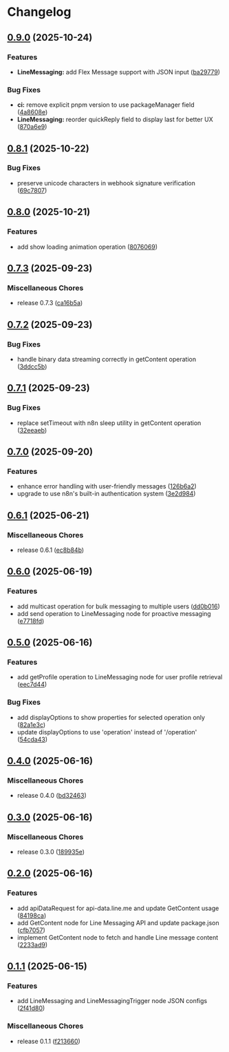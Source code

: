 # Changelog

## [0.9.0](https://github.com/elct9620/n8n-nodes-line-messaging/compare/v0.8.1...v0.9.0) (2025-10-24)


### Features

* **LineMessaging:** add Flex Message support with JSON input ([ba29779](https://github.com/elct9620/n8n-nodes-line-messaging/commit/ba29779b71ff618a4d2d6fc9f9a3ca31ba9cd653))


### Bug Fixes

* **ci:** remove explicit pnpm version to use packageManager field ([4a8608e](https://github.com/elct9620/n8n-nodes-line-messaging/commit/4a8608e651a8e23edeb0b3d3d33bad5fd257a025))
* **LineMessaging:** reorder quickReply field to display last for better UX ([870a6e9](https://github.com/elct9620/n8n-nodes-line-messaging/commit/870a6e9dfeb00e69bcc05ed6c24be03e42861604))

## [0.8.1](https://github.com/elct9620/n8n-nodes-line-messaging/compare/v0.8.0...v0.8.1) (2025-10-22)


### Bug Fixes

* preserve unicode characters in webhook signature verification ([69c7807](https://github.com/elct9620/n8n-nodes-line-messaging/commit/69c7807a684b7c21403c8087b12ff51ff5233654))

## [0.8.0](https://github.com/elct9620/n8n-nodes-line-messaging/compare/v0.7.3...v0.8.0) (2025-10-21)


### Features

* add show loading animation operation ([8076069](https://github.com/elct9620/n8n-nodes-line-messaging/commit/80760699dca4ad9ab31dabe3cd4f5ca3beabd50d))

## [0.7.3](https://github.com/elct9620/n8n-nodes-line-messaging/compare/v0.7.2...v0.7.3) (2025-09-23)


### Miscellaneous Chores

* release 0.7.3 ([ca16b5a](https://github.com/elct9620/n8n-nodes-line-messaging/commit/ca16b5af454669e3cd2c483727f1caf8c392f8e3))

## [0.7.2](https://github.com/elct9620/n8n-nodes-line-messaging/compare/v0.7.1...v0.7.2) (2025-09-23)


### Bug Fixes

* handle binary data streaming correctly in getContent operation ([3ddcc5b](https://github.com/elct9620/n8n-nodes-line-messaging/commit/3ddcc5ba40582bd3c9e06f08aeac329fc0330606))

## [0.7.1](https://github.com/elct9620/n8n-nodes-line-messaging/compare/v0.7.0...v0.7.1) (2025-09-23)


### Bug Fixes

* replace setTimeout with n8n sleep utility in getContent operation ([32eeaeb](https://github.com/elct9620/n8n-nodes-line-messaging/commit/32eeaeb23de2d0f9e2a88af797404f98d23999f7))

## [0.7.0](https://github.com/elct9620/n8n-nodes-line-messaging/compare/v0.6.1...v0.7.0) (2025-09-20)


### Features

* enhance error handling with user-friendly messages ([126b6a2](https://github.com/elct9620/n8n-nodes-line-messaging/commit/126b6a21cc46096d795a817f8b2b8589db5e403e))
* upgrade to use n8n's built-in authentication system ([3e2d984](https://github.com/elct9620/n8n-nodes-line-messaging/commit/3e2d9841ade12f2cf9aa3feb6101979899f2f3ac))

## [0.6.1](https://github.com/elct9620/n8n-nodes-line-messaging/compare/v0.6.0...v0.6.1) (2025-06-21)


### Miscellaneous Chores

* release 0.6.1 ([ec8b84b](https://github.com/elct9620/n8n-nodes-line-messaging/commit/ec8b84b0d062645ebecb56e04caf9a82bc129da1))

## [0.6.0](https://github.com/elct9620/n8n-nodes-line-messaging/compare/v0.5.0...v0.6.0) (2025-06-19)


### Features

* add multicast operation for bulk messaging to multiple users ([dd0b016](https://github.com/elct9620/n8n-nodes-line-messaging/commit/dd0b0165249a1ad550d5bed3f6b2de5633e8a956))
* add send operation to LineMessaging node for proactive messaging ([e7718fd](https://github.com/elct9620/n8n-nodes-line-messaging/commit/e7718fd06b04bac8243fecb2e1dcea282eeb2f0b))

## [0.5.0](https://github.com/elct9620/n8n-nodes-line-messaging/compare/v0.4.0...v0.5.0) (2025-06-16)

### Features

- add getProfile operation to LineMessaging node for user profile retrieval ([eec7d44](https://github.com/elct9620/n8n-nodes-line-messaging/commit/eec7d44de12b26b923ea061b0882a3349cb8e370))

### Bug Fixes

- add displayOptions to show properties for selected operation only ([82a1e3c](https://github.com/elct9620/n8n-nodes-line-messaging/commit/82a1e3c9e7ca0c2567060f409e9f2e502a5b5b5c))
- update displayOptions to use 'operation' instead of '/operation' ([54cda43](https://github.com/elct9620/n8n-nodes-line-messaging/commit/54cda43c0b17f95fa4cd899486d818a569a4347b))

## [0.4.0](https://github.com/elct9620/n8n-nodes-line-messaging/compare/v0.3.0...v0.4.0) (2025-06-16)

### Miscellaneous Chores

- release 0.4.0 ([bd32463](https://github.com/elct9620/n8n-nodes-line-messaging/commit/bd324636acf4841c6f0b7c8ebf50551aabcd5522))

## [0.3.0](https://github.com/elct9620/n8n-nodes-line-messaging/compare/v0.2.0...v0.3.0) (2025-06-16)

### Miscellaneous Chores

- release 0.3.0 ([189935e](https://github.com/elct9620/n8n-nodes-line-messaging/commit/189935e8fe4ddbff648687055837f7988e638532))

## [0.2.0](https://github.com/elct9620/n8n-nodes-line-messaging/compare/v0.1.1...v0.2.0) (2025-06-16)

### Features

- add apiDataRequest for api-data.line.me and update GetContent usage ([84198ca](https://github.com/elct9620/n8n-nodes-line-messaging/commit/84198cac5b8cf364a40dc424ba212c7de4d7dc60))
- add GetContent node for Line Messaging API and update package.json ([cfb7057](https://github.com/elct9620/n8n-nodes-line-messaging/commit/cfb70572fe8b432f5502ad28e16d462db6fbd746))
- implement GetContent node to fetch and handle Line message content ([2233ad9](https://github.com/elct9620/n8n-nodes-line-messaging/commit/2233ad9c6b8131d34f9e1500a7975ed0200f9a40))

## [0.1.1](https://github.com/elct9620/n8n-nodes-line-messaging/compare/v0.1.0...v0.1.1) (2025-06-15)

### Features

- add LineMessaging and LineMessagingTrigger node JSON configs ([2f41d80](https://github.com/elct9620/n8n-nodes-line-messaging/commit/2f41d80296b9d0b0bf6a067c64cc2516e27dde9b))

### Miscellaneous Chores

- release 0.1.1 ([f213660](https://github.com/elct9620/n8n-nodes-line-messaging/commit/f2136607d56d569d4f371c34297a07bbdcf45406))
